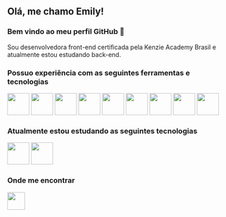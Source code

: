 ## Olá, me chamo Emily! 
### Bem vindo ao meu perfil GitHub 👋

Sou desenvolvedora front-end certificada pela Kenzie Academy Brasil e atualmente estou estudando back-end.

### Possuo experiência com as seguintes ferramentas e tecnologias 

<img src="https://cdn.jsdelivr.net/gh/devicons/devicon/icons/linux/linux-original.svg" width="50" height="50"/> <img src="https://cdn.jsdelivr.net/gh/devicons/devicon/icons/react/react-original.svg" width="50" height="50"/> <img src="https://cdn.jsdelivr.net/gh/devicons/devicon/icons/javascript/javascript-original.svg" width="50" height="50"/> <img src="https://cdn.jsdelivr.net/gh/devicons/devicon/icons/typescript/typescript-original.svg" width="50" height="50"/> <img src="https://cdn.jsdelivr.net/gh/devicons/devicon/icons/css3/css3-original-wordmark.svg" width="50" height="50"/> <img src="https://cdn.jsdelivr.net/gh/devicons/devicon/icons/html5/html5-original-wordmark.svg" width="50" height="50"/> <img src="https://cdn.jsdelivr.net/gh/devicons/devicon/icons/git/git-original-wordmark.svg" width="50" height="50"/> <img src="https://cdn.jsdelivr.net/gh/devicons/devicon/icons/gitlab/gitlab-original-wordmark.svg" width="50" height="50"/> <img src="https://cdn.jsdelivr.net/gh/devicons/devicon/icons/vscode/vscode-original-wordmark.svg" width="50" height="50"/>


### Atualmente estou estudando as seguintes tecnologias

<img src="https://cdn.jsdelivr.net/gh/devicons/devicon/icons/python/python-original.svg" width="50" height="50"/> <img src="https://cdn.jsdelivr.net/gh/devicons/devicon/icons/flask/flask-original-wordmark.svg" width="50" height="50"/>


### Onde me encontrar

<a href="https://www.linkedin.com/in/emilypregolao/" target="_blank"><img src="https://cdn.jsdelivr.net/gh/devicons/devicon/icons/linkedin/linkedin-original.svg" width="40" height="40" />
</a>
   

